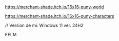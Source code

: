 https://merchant-shade.itch.io/16x16-puny-world

https://merchant-shade.itch.io/16x16-puny-characters

// Version de mi: Windows 11  ver. 24H2

EELM 